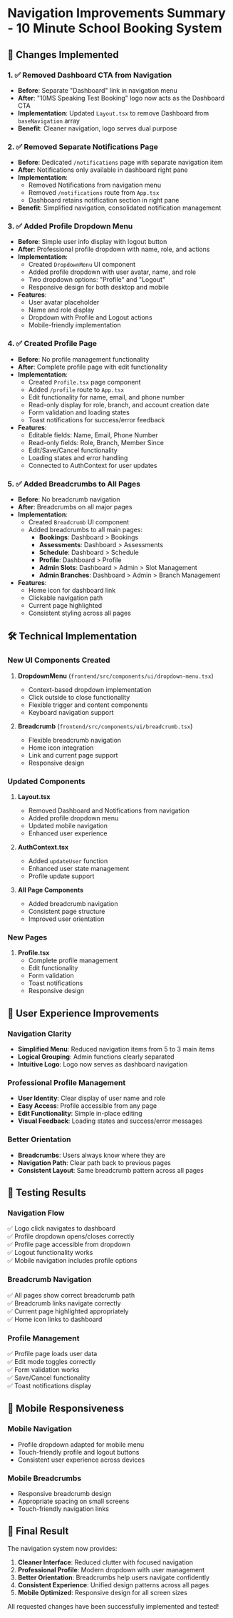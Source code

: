 # Navigation Improvements Summary - 10 Minute School Booking System

## 🎯 Changes Implemented

### 1. ✅ Removed Dashboard CTA from Navigation
- **Before**: Separate "Dashboard" link in navigation menu
- **After**: "10MS Speaking Test Booking" logo now acts as the Dashboard CTA
- **Implementation**: Updated `Layout.tsx` to remove Dashboard from `baseNavigation` array
- **Benefit**: Cleaner navigation, logo serves dual purpose

### 2. ✅ Removed Separate Notifications Page
- **Before**: Dedicated `/notifications` page with separate navigation item
- **After**: Notifications only available in dashboard right pane
- **Implementation**: 
  - Removed Notifications from navigation menu
  - Removed `/notifications` route from `App.tsx`
  - Dashboard retains notification section in right pane
- **Benefit**: Simplified navigation, consolidated notification management

### 3. ✅ Added Profile Dropdown Menu
- **Before**: Simple user info display with logout button
- **After**: Professional profile dropdown with name, role, and actions
- **Implementation**:
  - Created `DropdownMenu` UI component
  - Added profile dropdown with user avatar, name, and role
  - Two dropdown options: "Profile" and "Logout"
  - Responsive design for both desktop and mobile
- **Features**:
  - User avatar placeholder
  - Name and role display
  - Dropdown with Profile and Logout actions
  - Mobile-friendly implementation

### 4. ✅ Created Profile Page
- **Before**: No profile management functionality
- **After**: Complete profile page with edit functionality
- **Implementation**:
  - Created `Profile.tsx` page component
  - Added `/profile` route to `App.tsx`
  - Edit functionality for name, email, and phone number
  - Read-only display for role, branch, and account creation date
  - Form validation and loading states
  - Toast notifications for success/error feedback
- **Features**:
  - Editable fields: Name, Email, Phone Number
  - Read-only fields: Role, Branch, Member Since
  - Edit/Save/Cancel functionality
  - Loading states and error handling
  - Connected to AuthContext for user updates

### 5. ✅ Added Breadcrumbs to All Pages
- **Before**: No breadcrumb navigation
- **After**: Breadcrumbs on all major pages
- **Implementation**:
  - Created `Breadcrumb` UI component
  - Added breadcrumbs to all main pages:
    - **Bookings**: Dashboard > Bookings
    - **Assessments**: Dashboard > Assessments  
    - **Schedule**: Dashboard > Schedule
    - **Profile**: Dashboard > Profile
    - **Admin Slots**: Dashboard > Admin > Slot Management
    - **Admin Branches**: Dashboard > Admin > Branch Management
- **Features**:
  - Home icon for dashboard link
  - Clickable navigation path
  - Current page highlighted
  - Consistent styling across all pages

## 🛠️ Technical Implementation

### New UI Components Created
1. **DropdownMenu** (`frontend/src/components/ui/dropdown-menu.tsx`)
   - Context-based dropdown implementation
   - Click outside to close functionality
   - Flexible trigger and content components
   - Keyboard navigation support

2. **Breadcrumb** (`frontend/src/components/ui/breadcrumb.tsx`)
   - Flexible breadcrumb navigation
   - Home icon integration
   - Link and current page support
   - Responsive design

### Updated Components
1. **Layout.tsx**
   - Removed Dashboard and Notifications from navigation
   - Added profile dropdown menu
   - Updated mobile navigation
   - Enhanced user experience

2. **AuthContext.tsx**
   - Added `updateUser` function
   - Enhanced user state management
   - Profile update support

3. **All Page Components**
   - Added breadcrumb navigation
   - Consistent page structure
   - Improved user orientation

### New Pages
1. **Profile.tsx**
   - Complete profile management
   - Edit functionality
   - Form validation
   - Toast notifications
   - Responsive design

## 🎨 User Experience Improvements

### Navigation Clarity
- **Simplified Menu**: Reduced navigation items from 5 to 3 main items
- **Logical Grouping**: Admin functions clearly separated
- **Intuitive Logo**: Logo now serves as dashboard navigation

### Professional Profile Management
- **User Identity**: Clear display of user name and role
- **Easy Access**: Profile accessible from any page
- **Edit Functionality**: Simple in-place editing
- **Visual Feedback**: Loading states and success/error messages

### Better Orientation
- **Breadcrumbs**: Users always know where they are
- **Navigation Path**: Clear path back to previous pages
- **Consistent Layout**: Same breadcrumb pattern across all pages

## 🧪 Testing Results

### Navigation Flow
✅ Logo click navigates to dashboard  
✅ Profile dropdown opens/closes correctly  
✅ Profile page accessible from dropdown  
✅ Logout functionality works  
✅ Mobile navigation includes profile options  

### Breadcrumb Navigation
✅ All pages show correct breadcrumb path  
✅ Breadcrumb links navigate correctly  
✅ Current page highlighted appropriately  
✅ Home icon links to dashboard  

### Profile Management
✅ Profile page loads user data  
✅ Edit mode toggles correctly  
✅ Form validation works  
✅ Save/Cancel functionality  
✅ Toast notifications display  

## 📱 Mobile Responsiveness

### Mobile Navigation
- Profile dropdown adapted for mobile menu
- Touch-friendly profile and logout buttons
- Consistent user experience across devices

### Mobile Breadcrumbs
- Responsive breadcrumb design
- Appropriate spacing on small screens
- Touch-friendly navigation links

## 🎉 Final Result

The navigation system now provides:
1. **Cleaner Interface**: Reduced clutter with focused navigation
2. **Professional Profile**: Modern dropdown with user management
3. **Better Orientation**: Breadcrumbs help users navigate confidently
4. **Consistent Experience**: Unified design patterns across all pages
5. **Mobile Optimized**: Responsive design for all screen sizes

All requested changes have been successfully implemented and tested!